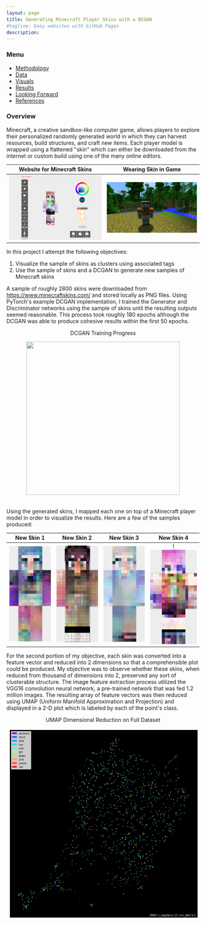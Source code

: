 ```yaml
---
layout: page
title: Generating Minecraft Player Skins with a DCGAN
#tagline: Easy websites with GitHub Pages
description:
---
```


### Menu
- [Methodology](pages/methodology.html)
- [Data](pages/data.html)
- [Visuals](pages/visuals.html)
- [Results](pages/results.html)
- [Looking Forward](pages/looking_forward.html)
- [References](pages/references.html)

### Overview
Minecraft, a creative sandbox-like computer game, allows players to explore their personalized randomly generated world in which they can harvest resources, build structures, and craft new items. Each player model is wrapped using a flattened "skin" which can either be downloaded from the internet or custom build using one of the many online editors. <br>

Website for Minecraft Skins | Wearing Skin in Game
:---:|:---:
![](./assets/skin-editor.png) | ![](./assets/skin-in-game-01.jpg)

In this project I attempt the following objectives:
1. Visualize the sample of skins as clusters using associated tags
2. Use the sample of skins and a DCGAN to generate new samples of Minecraft skins <br>

A sample of roughly 2800 skins were downloaded from https://www.minecraftskins.com/ and stored locally as PNG files. Using PyTorch's example DCGAN implementation, I trained the Generator and Discriminator networks using the sample of skins until the resulting outputs seemed reasonable. This process took roughly 180 epochs although the DCGAN was able to produce cohesive results within the first 50 epochs. <br>

<div align="center">
    <p>DCGAN Training Progress</p>
    <img src="./assets/training.gif" width="400" height="400"/>
</div>
<br>

Using the generated skins, I mapped each one on top of a Minecraft player model in order to visualize the results. Here are a few of the samples produced:

New Skin 1 | New Skin 2 | New Skin 3 | New Skin 4 
:---:|:---:|:---:|:---:
![](./assets/fake_3_scaled.png) | ![](./assets/fake_4_scaled.png) | ![](./assets/fake_6_scaled.png) | !![](./assets/fake_9_scaled.png)

For the second portion of my objective, each skin was converted into a feature vector and reduced into 2 dimensions so that a comprehensible plot could be produced. My objective was to observe whether these skins, when reduced from thousand of dimensions into 2, preserved any sort of clusterable structure. The image feature extraction process utilized the VGG16 convolution neural network, a pre-trained network that was fed 1.2 million images. The resulting array of feature vectors was then reduced using UMAP (Uniform Manifold Approximation and Projection) and displayed in a 2-D plot which is labeled by each of the point's class. <br>

<div align="center">
    <p>UMAP Dimensional Reduction on Full Dataset</p>
    <img src="./assets/full-data-umap-plot.png" width="500" height="500" class="center" /> <br>
</div>



